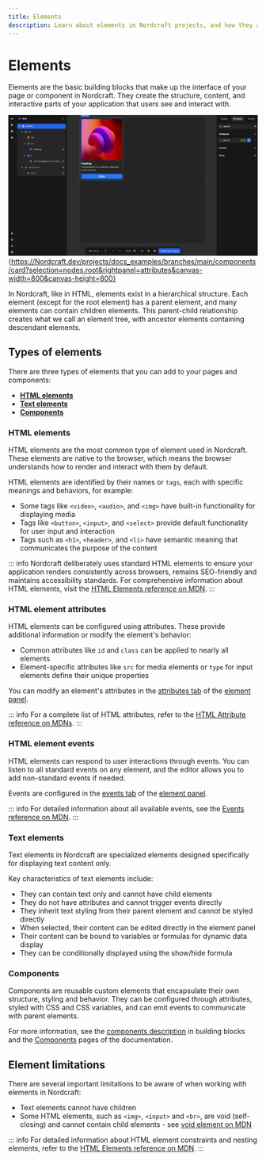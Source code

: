 ```yaml
---
title: Elements
description: Learn about elements in Nordcraft projects, and how they are used to define the structure of your pages.
---
```


# Elements

Elements are the basic building blocks that make up the interface of your page or component in Nordcraft. They create the structure, content, and interactive parts of your application that users see and interact with.

![Elements|16/9](elements.webp){https://Nordcraft.dev/projects/docs_examples/branches/main/components/card?selection=nodes.root&rightpanel=attributes&canvas-width=800&canvas-height=800}

In Nordcraft, like in HTML, elements exist in a hierarchical structure. Each element (except for the root element) has a parent element, and many elements can contain children elements. This parent-child relationship creates what we call an element tree, with ancestor elements containing descendant elements.

## Types of elements

There are three types of elements that you can add to your pages and components:

- **[HTML elements](#html-elements)**
- **[Text elements](#text-elements)**
- **[Components](#components)**

### HTML elements

HTML elements are the most common type of element used in Nordcraft. These elements are native to the browser, which means the browser understands how to render and interact with them by default.

HTML elements are identified by their names or `tags`, each with specific meanings and behaviors, for example:

- Some tags like `<video>`, `<audio>`, and `<img>` have built-in functionality for displaying media
- Tags like `<button>`, `<input>`, and `<select>` provide default functionality for user input and interaction
- Tags such as `<h1>`, `<header>`, and `<li>` have semantic meaning that communicates the purpose of the content

::: info
Nordcraft deliberately uses standard HTML elements to ensure your application renders consistently across browsers, remains SEO-friendly and maintains accessibility standards. For comprehensive information about HTML elements, visit the [HTML Elements reference on MDN](https://developer.mozilla.org/en-US/docs/Web/HTML/Element).
:::

### HTML element attributes

HTML elements can be configured using attributes. These provide additional information or modify the element's behavior:

- Common attributes like `id` and `class` can be applied to nearly all elements
- Element-specific attributes like `src` for media elements or `type` for input elements define their unique properties

You can modify an element's attributes in the [attributes tab](/the-editor/element-panel#attributes-tab) of the [element panel](/the-editor/element-panel).

::: info
For a complete list of HTML attributes, refer to the [HTML Attribute reference on MDNs](https://developer.mozilla.org/en-US/docs/Web/HTML/Attributes).
:::

### HTML element events

HTML elements can respond to user interactions through events. You can listen to all standard events on any element, and the editor allows you to add non-standard events if needed.

Events are configured in the [events tab](/the-editor/element-panel#events-tab) of the [element panel](/the-editor/element-panel).

::: info
For detailed information about all available events, see the [Events reference on MDN](https://developer.mozilla.org/en-US/docs/Web/API/Event).
:::

### Text elements

Text elements in Nordcraft are specialized elements designed specifically for displaying text content only.

Key characteristics of text elements include:

- They can contain text only and cannot have child elements
- They do not have attributes and cannot trigger events directly
- They inherit text styling from their parent element and cannot be styled directly
- When selected, their content can be edited directly in the element panel
- Their content can be bound to variables or formulas for dynamic data display
- They can be conditionally displayed using the show/hide formula

### Components

Components are reusable custom elements that encapsulate their own structure, styling and behavior. They can be configured through attributes, styled with CSS and CSS variables, and can emit events to communicate with parent elements.

For more information, see the [components description](/building-blocks/components) in building blocks and the [Components](/components/overview) pages of the documentation.

## Element limitations

There are several important limitations to be aware of when working with elements in Nordcraft:

- Text elements cannot have children
- Some HTML elements, such as `<img>`, `<input>` and `<br>`, are void (self-closing) and cannot contain child elements - see [void element on MDN](https://developer.mozilla.org/en-US/docs/Glossary/Void_element)

::: info
For detailed information about HTML element constraints and nesting elements, refer to the [HTML Elements reference on MDN](https://developer.mozilla.org/en-US/docs/Web/HTML/Element).
:::
